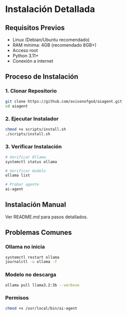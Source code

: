 # Instalación Detallada

## Requisitos Previos

- Linux (Debian/Ubuntu recomendado)
- RAM mínima: 4GB (recomendado 8GB+)
- Acceso root
- Python 3.11+
- Conexión a internet

## Proceso de Instalación

### 1. Clonar Repositorio

```bash
git clone https://github.com/avisonofgod/aiagent.git
cd aiagent
```

### 2. Ejecutar Instalador

```bash
chmod +x scripts/install.sh
./scripts/install.sh
```

### 3. Verificar Instalación

```bash
# Verificar Ollama
systemctl status ollama

# Verificar modelo
ollama list

# Probar agente
ai-agent
```

## Instalación Manual

Ver README.md para pasos detallados.

## Problemas Comunes

### Ollama no inicia
```bash
systemctl restart ollama
journalctl -u ollama -f
```

### Modelo no descarga
```bash
ollama pull llama3.2:3b --verbose
```

### Permisos
```bash
chmod +x /usr/local/bin/ai-agent
```
